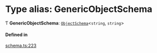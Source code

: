 # Type alias: GenericObjectSchema

Ƭ **GenericObjectSchema**: [`ObjectSchema`](../interfaces/ObjectSchema.md)<`string`, `string`\>

#### Defined in

[schema.ts:223](https://github.com/coda/packs-sdk/blob/main/schema.ts#L223)

